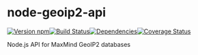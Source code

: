 # node-geoip2-api

[![Version npm][version]](http://browsenpm.org/package/node-geoip2-api)[![Build Status][build]](https://travis-ci.org/observing/node-geoip2-api)[![Dependencies][david]](https://david-dm.org/observing/node-geoip2-api)[![Coverage Status][cover]](https://coveralls.io/r/observing/node-geoip2-api?branch=master)

[version]: http://img.shields.io/npm/v/node-geoip2-api.svg?style=flat-square
[build]: http://img.shields.io/travis/observing/node-geoip2-api/master.svg?style=flat-square
[david]: https://img.shields.io/david/observing/node-geoip2-api.svg?style=flat-square
[cover]: http://img.shields.io/coveralls/observing/node-geoip2-api/master.svg?style=flat-square

Node.js API for MaxMind GeoIP2 databases
